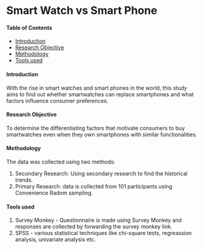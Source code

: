 # Smart Watch vs Smart Phone

#### Table of Contents
- [Introduction](introduction)
- [Research Objective](#research-objective)
- [Methodology](#methodology)
- [Tools used](#tools-used)
  
#### Introduction
With the rise in smart watches and smart phones in the world, this study aims to find out whether smartwatches can replace smartphones and what factors influence consumer preferences.

#### Research Objective
To determine the differentiating factors that motivate consumers to buy smartwatches even when they own smartphones with similar functionalities.

#### Methodology
The data was collected using two methods:
1) Secondary Research: Using secondary research to find the historical trends.
2) Primary Research: data is collected from 101 participants using Convenience Radom sampling.
   
#### Tools used
1) Survey Monkey - Questionnaire is made using Survey Monkey and responses are collected by forwarding the survey monkey link.
2) SPSS - various statistical techniques like chi-square tests, regreassion analysis, univariate analysis etc.

